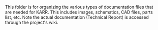 This folder is for organizing the various types of documentation files that are needed for KARR. This includes images, schematics, CAD files, parts list, etc. Note the actual documentation (Technical Report) is accessed through the project's wiki.